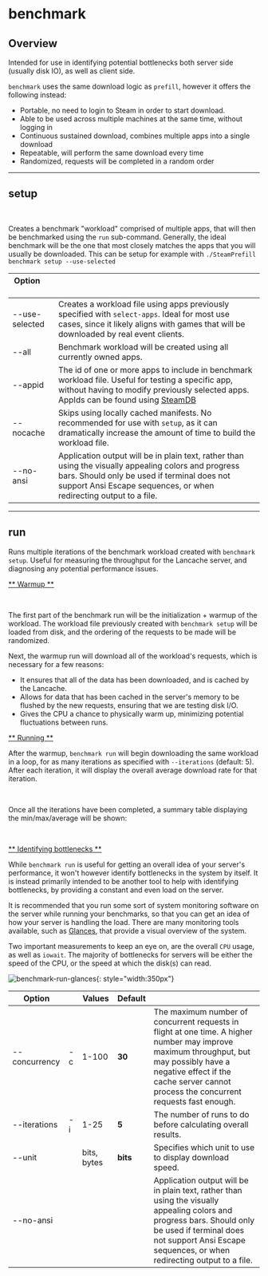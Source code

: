 # benchmark

## Overview

Intended for use in identifying potential bottlenecks both server side (usually disk IO), as well as client side.

<!-- TODO give this whole file another run through.  Maybe write a more in depth workflow explanation.  --!>
<!-- TODO don't like this line -->
`benchmark` uses the same download logic as `prefill`, however it offers the following instead:

<!-- TODO touch this up -->
- Portable, no need to login to Steam in order to start download.
- Able to be used across multiple machines at the same time, without logging in
- Continuous sustained download, combines multiple apps into a single download
- Repeatable, will perform the same download every time
- Randomized, requests will be completed in a random order

-----

## setup

<div data-cli-player="../casts/benchmark-setup.cast" data-rows=22></div>
<br>

Creates a benchmark "workload" comprised of multiple apps, that will then be benchmarked using the `run` sub-command.  Generally, the ideal benchmark will be the one that most closely matches the apps that you will usually be downloaded.  This can be setup for example with `./SteamPrefill benchmark setup --use-selected`

<!-- Markdown columns determine width based on the the longest cell.  &nbsp; forces the length to be longer, so --use-selected doesn't get broken into two lines  -->
| Option   &nbsp; &nbsp; &nbsp; &nbsp; &nbsp; &nbsp; &nbsp;  |     |
| ---------------- | --- |
| --use-selected | Creates a workload file using apps previously specified with `select-apps`.  Ideal for most use cases, since it likely aligns with games that will be downloaded by real event clients. |
| --all          | Benchmark workload will be created using all currently owned apps.  |
| --appid        | The id of one or more apps to include in benchmark workload file.  Useful for testing a specific app, without having to modify previously selected apps.  AppIds can be found using [SteamDB](https://steamdb.info/)  |
| --nocache      | Skips using locally cached manifests.  No recommended for use with `setup`, as it can dramatically increase the amount of time to build the workload file. |
| --no-ansi      |      Application output will be in plain text, rather than using the visually appealing colors and progress bars.  Should only be used if terminal does not support Ansi Escape sequences, or when redirecting output to a file. |

-----

## run

Runs multiple iterations of the benchmark workload created with `benchmark setup`.  Useful for measuring the throughput for the Lancache server, and diagnosing any potential performance issues.

<u>** Warmup **</u>

<div data-cli-player="../casts/benchmark-warmup.cast" data-rows=5></div>
<br>

The first part of the benchmark run will be the initialization + warmup of the workload.  The workload file previously created with `benchmark setup` will be loaded from disk, and the ordering of the requests to be made will be randomized.  

Next, the warmup run will download all of the workload's requests, which is necessary for a few reasons:

- It ensures that all of the data has been downloaded, and is cached by the Lancache.
- Allows for data that has been cached in the server's memory to be flushed by the new requests, ensuring that we are testing disk I/O.
- Gives the CPU a chance to physically warm up,  minimizing potential fluctuations between runs.

<u>** Running **</u>

After the warmup, `benchmark run` will begin downloading the same workload in a loop, for as many iterations as specified with `--iterations` (default: 5).  After each iteration, it will display the overall average download rate for that iteration.

<div data-cli-player="../casts/benchmark-iterations.cast" data-rows=5></div>
<br>

Once all the iterations have been completed, a summary table displaying the min/max/average will be shown:

<div data-cli-player="../casts/benchmark-run-summary.cast" data-rows=6></div>
<br>

<u>** Identifying bottlenecks **</u>

While `benchmark run` is useful for getting an overall idea of your server's performance, it won't however identify bottlenecks in the system by itself.  It is instead primarily intended to be another tool to help with identifying bottlenecks,  by providing a constant and even load on the server.

It is recommended that you run some sort of system monitoring software on the server while running your benchmarks, so that you can get an idea of how your server is handling the load.  There are many monitoring tools available,  such as [Glances](https://github.com/nicolargo/glances), that provide a visual overview of the system.

Two important measurements to keep an eye on, are the overall `CPU` usage, as well as `iowait`.  The majority of bottlenecks for servers will be either the speed of the CPU, or the speed at which the disk(s) can read.

![benchmark-run-glances](images/benchmark-run-glances.png){: style="width:350px"}

| Option        |     | Values        | Default |     |
| ------------- | --- | ------------- | ------- | --- |
| --concurrency | -c  | 1-100         | **30**  | The maximum number of concurrent requests in flight at one time.  A higher number may improve maximum throughput, but may possibly have a negative effect if the cache server cannot process the concurrent requests fast enough. |
| --iterations  | -i  | 1-25          | **5**   | The number of runs to do before calculating overall results.  |
| --unit        |     | bits, bytes   | **bits** | Specifies which unit to use to display download speed.  |
| --no-ansi     |     |               |          | Application output will be in plain text, rather than using the visually appealing colors and progress bars.  Should only be used if terminal does not support Ansi Escape sequences, or when redirecting output to a file. |
